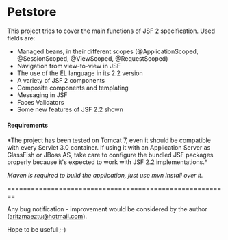 Petstore
========

This project tries to cover the main functions of JSF 2 specification. Used fields are:

<ul>

<li>Managed beans, in their different scopes (@ApplicationScoped, @SessionScoped, @ViewScoped, @RequestScoped)</li>

<li>Navigation from view-to-view in JSF</li>

<li>The use of the EL language in its 2.2 version</li>

<li>A variety of JSF 2 components</li>

<li>Composite components and templating</li>

<li>Messaging in JSF</li>

<li>Faces Validators</li>

<li>Some new features of JSF 2.2 shown</li>

</ul>



<h4>Requirements</h4>
*The project has been tested on Tomcat 7, even it should be compatible with every Servlet 3.0 container. If using it with an Application Server as GlassFish or JBoss AS, take care to configure the bundled JSF packages properly because it's expected to work with JSF 2.2 implementations.*

*Maven is required to build the application, just use mvn install over it.*


========================================================

Any bug notification - improvement would be considered by the author (aritzmaeztu@hotmail.com).

Hope to be useful ;-)

